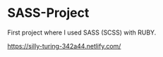 # SASS-Project
First project where I used SASS (SCSS) with RUBY.

https://silly-turing-342a44.netlify.com/
